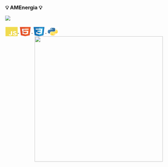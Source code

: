 ###  💡 AMEnergia 💡


<div>
  <a href="https://www.amenergia.com.br/">
  <img height="180em" src="https://github-readme-stats.vercel.app/api?username=ameenergia&show_icons=true&theme=dracula&include_all_commits=true&count_private=true"/>   
</div>

 <div style:"display: inline_block"><br>
  <img align="center" height="30" width="40" src="https://raw.githubusercontent.com/devicons/devicon/master/icons/javascript/javascript-plain.svg">
  <img align="center" height="30" width="40" src="https://raw.githubusercontent.com/devicons/devicon/master/icons/html5/html5-original.svg">
  <img align="center" height="30" width="40" src="https://raw.githubusercontent.com/devicons/devicon/master/icons/css3/css3-original.svg">
  <img align="center" height="30" width="40" src="https://raw.githubusercontent.com/devicons/devicon/master/icons/python/python-original.svg">
<img align="right" height="400" width="410" src="https://cdn.discordapp.com/attachments/710986663806894131/883088978138517554/Webp.net-gifmaker.gif">
  </div>
  


